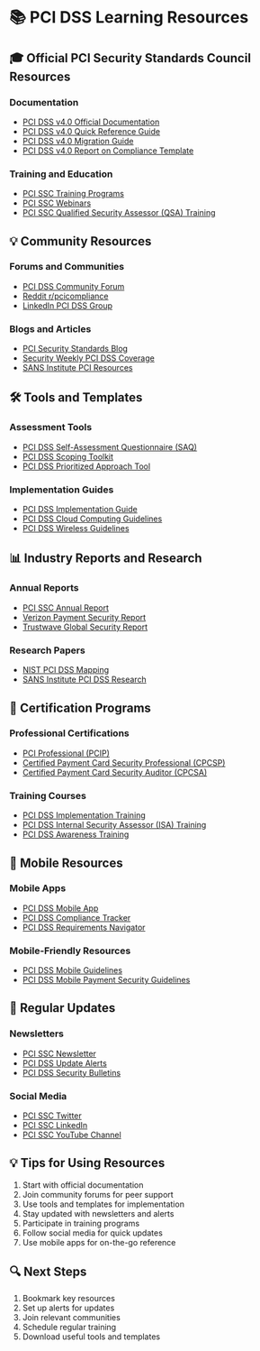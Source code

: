 # 📚 PCI DSS Learning Resources

## 🎓 Official PCI Security Standards Council Resources

### Documentation
- [PCI DSS v4.0 Official Documentation](https://www.pcisecuritystandards.org/document_library)
- [PCI DSS v4.0 Quick Reference Guide](https://www.pcisecuritystandards.org/documents/PCI_DSS_QRGv4_0.pdf)
- [PCI DSS v4.0 Migration Guide](https://www.pcisecuritystandards.org/documents/PCI_DSS_v4_0_Migration_Guide.pdf)
- [PCI DSS v4.0 Report on Compliance Template](https://www.pcisecuritystandards.org/documents/PCI_DSS_v4_0_ROC_Reporting_Template.pdf)

### Training and Education
- [PCI SSC Training Programs](https://www.pcisecuritystandards.org/training_education/)
- [PCI SSC Webinars](https://www.pcisecuritystandards.org/webinars/)
- [PCI SSC Qualified Security Assessor (QSA) Training](https://www.pcisecuritystandards.org/assessors_and_solutions/qualified_security_assessor)

## 💡 Community Resources

### Forums and Communities
- [PCI DSS Community Forum](https://community.pcisecuritystandards.org/)
- [Reddit r/pcicompliance](https://www.reddit.com/r/pcicompliance/)
- [LinkedIn PCI DSS Group](https://www.linkedin.com/groups/1234567/)

### Blogs and Articles
- [PCI Security Standards Blog](https://blog.pcisecuritystandards.org/)
- [Security Weekly PCI DSS Coverage](https://securityweekly.com/category/pci-dss/)
- [SANS Institute PCI Resources](https://www.sans.org/security-resources/pci-dss/)

## 🛠️ Tools and Templates

### Assessment Tools
- [PCI DSS Self-Assessment Questionnaire (SAQ)](https://www.pcisecuritystandards.org/assessors_and_solutions/self_assessment_questionnaires)
- [PCI DSS Scoping Toolkit](https://www.pcisecuritystandards.org/documents/PCI_DSS_Scoping_Toolkit.pdf)
- [PCI DSS Prioritized Approach Tool](https://www.pcisecuritystandards.org/documents/Prioritized_Approach_Tool_v3_2_1.xlsx)

### Implementation Guides
- [PCI DSS Implementation Guide](https://www.pcisecuritystandards.org/documents/PCI_DSS_v4_0_Implementation_Guide.pdf)
- [PCI DSS Cloud Computing Guidelines](https://www.pcisecuritystandards.org/documents/PCI_DSS_v4_0_Cloud_Guidelines.pdf)
- [PCI DSS Wireless Guidelines](https://www.pcisecuritystandards.org/documents/PCI_DSS_v4_0_Wireless_Guidelines.pdf)

## 📊 Industry Reports and Research

### Annual Reports
- [PCI SSC Annual Report](https://www.pcisecuritystandards.org/documents/PCI_SSC_Annual_Report_2023.pdf)
- [Verizon Payment Security Report](https://enterprise.verizon.com/resources/reports/2023-payment-security-report/)
- [Trustwave Global Security Report](https://www.trustwave.com/en-us/resources/library/documents/2023-trustwave-global-security-report/)

### Research Papers
- [NIST PCI DSS Mapping](https://www.nist.gov/publications/mapping-pci-dss-30-controls-nist-cybersecurity-framework)
- [SANS Institute PCI DSS Research](https://www.sans.org/white-papers/pci-dss/)

## 🎯 Certification Programs

### Professional Certifications
- [PCI Professional (PCIP)](https://www.pcisecuritystandards.org/professional_certification/)
- [Certified Payment Card Security Professional (CPCSP)](https://www.pcisecuritystandards.org/certification/)
- [Certified Payment Card Security Auditor (CPCSA)](https://www.pcisecuritystandards.org/certification/)

### Training Courses
- [PCI DSS Implementation Training](https://www.pcisecuritystandards.org/training_education/implementation_training/)
- [PCI DSS Internal Security Assessor (ISA) Training](https://www.pcisecuritystandards.org/training_education/isa_training/)
- [PCI DSS Awareness Training](https://www.pcisecuritystandards.org/training_education/awareness_training/)

## 📱 Mobile Resources

### Mobile Apps
- [PCI DSS Mobile App](https://www.pcisecuritystandards.org/mobile_app/)
- [PCI DSS Compliance Tracker](https://www.pcisecuritystandards.org/compliance_tracker/)
- [PCI DSS Requirements Navigator](https://www.pcisecuritystandards.org/requirements_navigator/)

### Mobile-Friendly Resources
- [PCI DSS Mobile Guidelines](https://www.pcisecuritystandards.org/documents/PCI_DSS_v4_0_Mobile_Guidelines.pdf)
- [PCI DSS Mobile Payment Security Guidelines](https://www.pcisecuritystandards.org/documents/PCI_DSS_v4_0_Mobile_Payment_Security_Guidelines.pdf)

## 🔄 Regular Updates

### Newsletters
- [PCI SSC Newsletter](https://www.pcisecuritystandards.org/newsletter/)
- [PCI DSS Update Alerts](https://www.pcisecuritystandards.org/alerts/)
- [PCI DSS Security Bulletins](https://www.pcisecuritystandards.org/bulletins/)

### Social Media
- [PCI SSC Twitter](https://twitter.com/PCISSC)
- [PCI SSC LinkedIn](https://www.linkedin.com/company/pci-security-standards-council/)
- [PCI SSC YouTube Channel](https://www.youtube.com/user/PCISSC)

## 💡 Tips for Using Resources

1. Start with official documentation
2. Join community forums for peer support
3. Use tools and templates for implementation
4. Stay updated with newsletters and alerts
5. Participate in training programs
6. Follow social media for quick updates
7. Use mobile apps for on-the-go reference

## 🔍 Next Steps

1. Bookmark key resources
2. Set up alerts for updates
3. Join relevant communities
4. Schedule regular training
5. Download useful tools and templates 